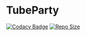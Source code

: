 # TubeParty

[![Codacy Badge](https://api.codacy.com/project/badge/Grade/8dfee2925c1543aa9751c8be187a6b00)](https://app.codacy.com/manual/DankDumpster/TubeParty?utm_source=github.com&utm_medium=referral&utm_content=DankDumpster/TubeParty&utm_campaign=Badge_Grade_Dashboard)
[![Repo Size](https://img.shields.io/github/repo-size/DankDumpster/TubeParty)](https://github.com/DankDumpster/TubeParty) 
